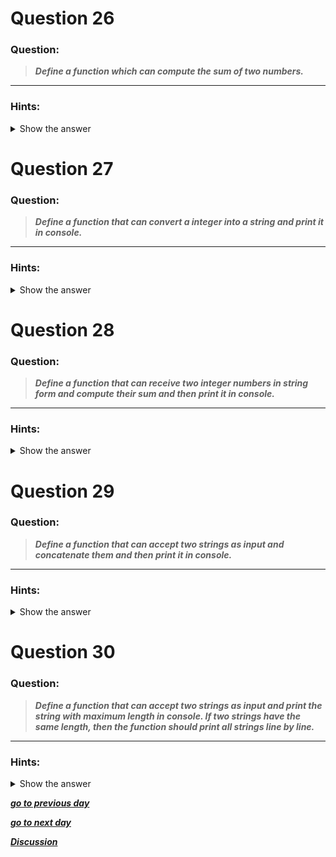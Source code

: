 

</details>

# Question 26

### **Question:**

>***Define a function which can compute the sum of two numbers.***

----------------------

### Hints:
<details>  <summary>Show the answer</summary>

>***Define a function with two numbers as arguments. You can compute the sum in the function and return the value.***

-------------------

**Main author's Solution: Python 2**
```python
def SumFunction(number1, number2):
	return number1 + number2

print SumFunction(1,2)
```
----------------
**My Solution: Python 3**
```python
sum = lambda n1,n2 : n1 + n2      # here lambda is use to define little function as sum
print(sum(1,2))	     
```

----------------------------

</details>

# Question 27

### **Question:**

>***Define a function that can convert a integer into a string and print it in console.***

----------------------
### Hints:
<details>  <summary>Show the answer</summary>
 
>***Use str() to convert a number to string.***

-------------------

**Main author's Solution: Python 2**
```python
def printValue(n):
	print str(n)

printValue(3)
```
----------------

**My Solution: Python 3**
```python
conv = lambda x : str(x)
n = conv(10)
print(n)
print(type(n))            # checks the type of the variable
```
---------------------


</details>

# Question 28

### **Question:**

>***Define a function that can receive two integer numbers in string form and compute their sum and then print it in console.***

----------------------
### Hints:
<details>  <summary>Show the answer</summary>
 
>***Use int() to convert a string to integer.***

-------------------
**Main author's Solution: Python 2**
```python
def printValue(s1,s2):
	print int(s1) + int(s2)
printValue("3","4") #7
```
----------------

**My Solution: Python 3**
```python
sum = lambda s1,s2 : int(s1) + int(s2)
print(sum("10","45"))      # 55
```
-------------------


</details>

# Question 29

### **Question:**

>***Define a function that can accept two strings as input and concatenate them and then print it in console.***

----------------------

### Hints:
<details>  <summary>Show the answer</summary>
 
>***Use + sign to concatenate the strings.***

-------------------
**Main author's Solution: Python 2**
```python
def printValue(s1,s2):
	print s1 + s2

printValue("3","4") #34
```
----------------
**My Solution: Python 3**
```python
sum = lambda s1,s2 : s1 + s2
print(sum("10","45"))        # 1045
```
------------------

</details>

# Question 30

### **Question:**

>***Define a function that can accept two strings as input and print the string with maximum length in console. If two strings have the same length, then the function should print all strings line by line.***

----------------------
### Hints:
<details>  <summary>Show the answer</summary>
 
>***Use len() function to get the length of a string.***

-------------------
**Main author's Solution: Python 2**
```python
def printValue(s1,s2):
	len1 = len(s1)
	len2 = len(s2)
	if len1 > len2:
		print s1
	elif len2 > len1:
		print s2
	else:
		print s1
		print s2
		
printValue("one","three")

```
----------------
**My Solution: Python 3**
```python
def printVal(s1,s2):
    len1 = len(s1)
    len2 = len(s2)
    if len1 > len2:
        print(s1)
    elif len1 < len2:
        print(s2)
    else:
        print(s1)
        print(s2)

s1,s2=input().split()
printVal(s1,s2)
```
------------

</details>

[***go to previous day***](Documentation/../Day%208.md "Day 9")

[***go to next day***](Documentation/../Day_10.md "Day 10")

[***Discussion***](https://github.com/darkprinx/100-plus-Python-programming-exercises-extended/issues/3)